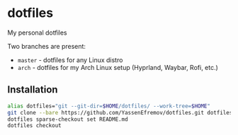 # dotfiles

My personal dotfiles

Two branches are present:
- `master` - dotfiles for any Linux distro
- `arch` - dotfiles for my Arch Linux setup (Hyprland, Waybar, Rofi, etc.)


## Installation

```sh
alias dotfiles="git --git-dir=$HOME/dotfiles/ --work-tree=$HOME"
git clone --bare https://github.com/YassenEfremov/dotfiles.git dotfiles
dotfiles sparse-checkout set README.md
dotfiles checkout
```
